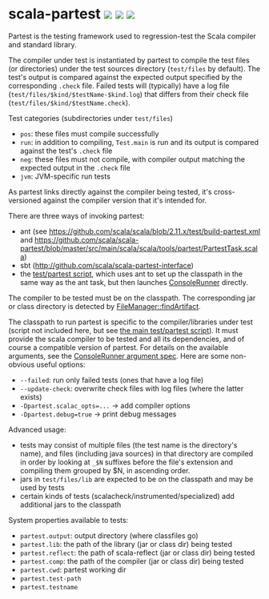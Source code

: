 scala-partest [<img src="https://img.shields.io/travis/scala/scala-partest.svg"/>](https://travis-ci.org/scala/scala-partest) [<img src="https://img.shields.io/maven-central/v/org.scala-lang.modules/scala-partest_2.11.svg?label=latest%20release%20for%202.11"/>](http://search.maven.org/#search%7Cga%7C1%7Cg%3Aorg.scala-lang.modules%20a%3Ascala-partest_2.11) [<img src="https://img.shields.io/maven-central/v/org.scala-lang.modules/scala-partest_2.12*.svg?label=latest%20release%20for%202.12"/>](http://search.maven.org/#search%7Cga%7C1%7Cg%3Aorg.scala-lang.modules%20a%3Ascala-partest_2.12*)
=============

Partest is the testing framework used to regression-test the Scala compiler and standard library.

The compiler under test is instantiated by partest to compile the test files (or directories)
under the test sources directory (`test/files` by default). The test's output is compared against the
expected output specified by the corresponding `.check` file.
Failed tests will (typically) have a log file (`test/files/$kind/$testName-$kind.log`)
that differs from their check file (`test/files/$kind/$testName.check`).

Test categories (subdirectories under `test/files`)
  - `pos`: these files must compile successfully
  - `run`: in addition to compiling, `Test.main` is run and its output is compared against the test's `.check` file
  - `neg`: these files must not compile, with compiler output matching the expected output in the `.check` file
  - `jvm`: JVM-specific run tests

As partest links directly against the compiler being tested, it's cross-versioned against
the compiler version that it's intended for. 

There are three ways of invoking partest:
  - ant (see https://github.com/scala/scala/blob/2.11.x/test/build-partest.xml and https://github.com/scala/scala-partest/blob/master/src/main/scala/scala/tools/partest/PartestTask.scala)
  - sbt (http://github.com/scala/scala-partest-interface)
  - the [test/partest script](https://github.com/scala/scala/blob/2.11.x/test/partest), which uses ant to set up the classpath in the same way as the ant task, but then launches [ConsoleRunner](https://github.com/scala/scala-partest/blob/master/src/main/scala/scala/tools/partest/nest/ConsoleRunner.scala) directly.
  
The compiler to be tested must be on the classpath.
The corresponding jar or class directory is detected by [FileManager::findArtifact](https://github.com/scala/scala-partest/blob/master/src/main/scala/scala/tools/partest/nest/FileManager.scala#L123).

The classpath to run partest is specific to the compiler/libraries under test (script not included here, but see [the main test/partest script](https://github.com/scala/scala/blob/2.11.x/test/partest)).
It must provide the scala compiler to be tested and all its dependencies, and of course a compatible version of partest.
For details on the available arguments, see the  [ConsoleRunner argument spec](https://github.com/scala/scala-partest/blob/master/src/main/scala/scala/tools/partest/nest/ConsoleRunnerSpec.scala).
Here are some non-obvious useful options:
  - `--failed`: run only failed tests (ones that have a log file)
  - `--update-check`: overwrite check files with log files (where the latter exists)
  - `-Dpartest.scalac_opts=...` -> add compiler options
  - `-Dpartest.debug=true` -> print debug messages

Advanced usage:
  - tests may consist of multiple files (the test name is the directory's name),
    and files (including java sources) in that directory are compiled in order by looking
    at `_$N` suffixes before the file's extension and compiling them grouped by $N, in ascending order.
  - jars in `test/files/lib` are expected to be on the classpath and may be used by tests
  - certain kinds of tests (scalacheck/instrumented/specialized) add additional jars to the classpath

System properties available to tests:
  - `partest.output`: output directory (where classfiles go)
  - `partest.lib`: the path of the library (jar or class dir) being tested
  - `partest.reflect`: the path of scala-reflect (jar or class dir) being tested
  - `partest.comp`: the path of the compiler (jar or class dir) being tested
  - `partest.cwd`: partest working dir
  - `partest.test-path`
  - `partest.testname`
